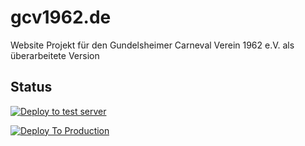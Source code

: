 # gcv1962.de
Website Projekt für den Gundelsheimer Carneval Verein 1962 e.V. als überarbeitete Version

## Status

[![Deploy to test server](https://github.com/markoell/gcv1962.de/actions/workflows/deployToStagingServer.yml/badge.svg?branch=development)](https://github.com/markoell/gcv1962.de/actions/workflows/deployToStagingServer.yml)

[![Deploy To Production](https://github.com/markoell/gcv1962.de/actions/workflows/deployToProdServer.yml/badge.svg?branch=main)](https://github.com/markoell/gcv1962.de/actions/workflows/deployToProdServer.yml)
